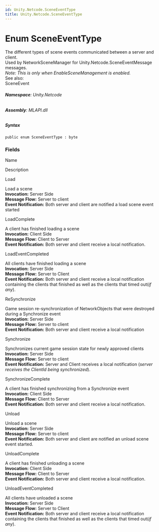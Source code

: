 ```yaml
---
id: Unity.Netcode.SceneEventType
title: Unity.Netcode.SceneEventType
---
```


# Enum SceneEventType


The different types of scene events communicated between a server and
client.  
Used by NetworkSceneManager for Unity.Netcode.SceneEventMessage
messages.  
*Note: This is only when EnableSceneManagement is enabled.*  
See also:  
SceneEvent






###### **Namespace**: Unity.Netcode

###### **Assembly**: MLAPI.dll

##### Syntax


``` lang-csharp
public enum SceneEventType : byte
```



### Fields

Name









Description

Load

Load a scene  
**Invocation:** Server Side  
**Message Flow:** Server to client  
**Event Notification:** Both server and client are notified a load scene
event started

LoadComplete

A client has finished loading a scene  
**Invocation:** Client Side  
**Message Flow:** Client to Server  
**Event Notification:** Both server and client receive a local
notification.

LoadEventCompleted

All clients have finished loading a scene  
**Invocation:** Server Side  
**Message Flow:** Server to Client  
**Event Notification:** Both server and client receive a local
notification containing the clients that finished as well as the clients
that timed out(*if any*).

ReSynchronize

Game session re-synchronization of NetworkObjects that were destroyed
during a Synchronize event  
**Invocation:** Server Side  
**Message Flow:** Server to client  
**Event Notification:** Both server and client receive a local
notification  

Synchronize

Synchronizes current game session state for newly approved clients  
**Invocation:** Server Side  
**Message Flow:** Server to client  
**Event Notification:** Server and Client receives a local notification
(*server receives the ClientId being synchronized*).

SynchronizeComplete

A client has finished synchronizing from a Synchronize event  
**Invocation:** Client Side  
**Message Flow:** Client to Server  
**Event Notification:** Both server and client receive a local
notification.

Unload

Unload a scene  
**Invocation:** Server Side  
**Message Flow:** Server to client  
**Event Notification:** Both server and client are notified an unload
scene event started.

UnloadComplete

A client has finished unloading a scene  
**Invocation:** Client Side  
**Message Flow:** Client to Server  
**Event Notification:** Both server and client receive a local
notification.

UnloadEventCompleted

All clients have unloaded a scene  
**Invocation:** Server Side  
**Message Flow:** Server to Client  
**Event Notification:** Both server and client receive a local
notification containing the clients that finished as well as the clients
that timed out(*if any*).


